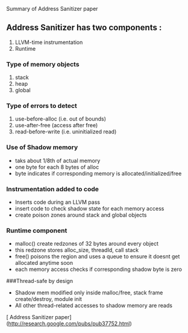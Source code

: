 
Summary of Address Sanitizer paper

## Address Sanitizer has two components : 
1. LLVM-time instrumentation
2. Runtime

### Type of memory objects
1. stack
2. heap
3. global

### Type of errors to detect
1. use-before-alloc (i.e. out of bounds)
2. use-after-free (access after free)
3. read-before-write (i.e. uninitialized read)


### Use of Shadow memory
- taks about 1/8th of actual memory
- one byte for each 8 bytes of alloc
- byte indicates if corresponding memory is allocated/initialized/free

### Instrumentation added to code
- Inserts code during an LLVM pass
- insert code to check shadow state for each memory access
- create poison zones around stack and global objects

### Runtime component
- malloc() create redzones of 32 bytes around every object
- this redzone stores alloc_size, threadId, call stack
- free() poisons the region and uses a queue to ensure it doesnt get allocated anytime soon
- each memory access checks if corresponding shadow byte is zero

###Thread-safe by design
- Shadow mem modified only inside malloc/free, stack frame create/destroy, module init
- All other thread-related accesses to shadow memory are reads


[ Address Sanitizer paper] (http://research.google.com/pubs/pub37752.html)
